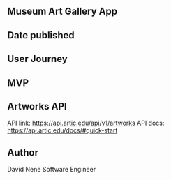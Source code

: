 ## Museum Art Gallery App

## Date published

## User Journey

## MVP

## Artworks API
API link: https://api.artic.edu/api/v1/artworks
API docs: https://api.artic.edu/docs/#quick-start

## Author
David Nene
Software Engineer






